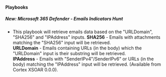 
#### Playbooks
##### New: Microsoft 365 Defender - Emails Indicators Hunt
- This playbook will retrieve emails data based on the "URLDomain", "SHA256" and "IPAddress" inputs.
**SHA256** - Emails with attachments matching the "SHA256" input will be retrieved.\
**URLDomain** - Emails containing URLs (in the body) which the "URLDomain" input is their substring will be retrieved.\
**IPAddress** - Emails with "SenderIPv4"/SenderIPv6" or URLs (in the body) matching the "IPAddress" input will be retrieved. (Available from Cortex XSOAR 0.0.0).
